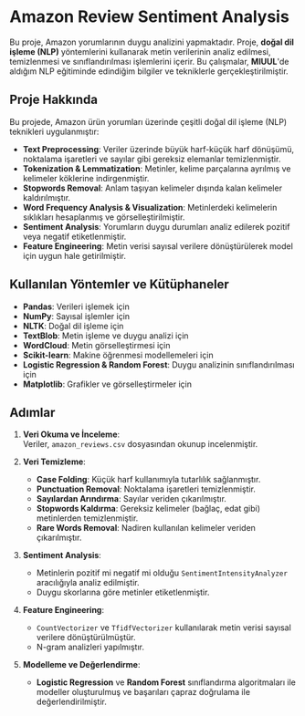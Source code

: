 # Amazon Review Sentiment Analysis

Bu proje, Amazon yorumlarının duygu analizini yapmaktadır. Proje, **doğal dil işleme (NLP)** yöntemlerini kullanarak metin verilerinin analiz edilmesi, temizlenmesi ve sınıflandırılması işlemlerini içerir. Bu çalışmalar, **MIUUL**'de aldığım NLP eğitiminde edindiğim bilgiler ve tekniklerle gerçekleştirilmiştir.

## Proje Hakkında

Bu projede, Amazon ürün yorumları üzerinde çeşitli doğal dil işleme (NLP) teknikleri uygulanmıştır:

- **Text Preprocessing**: Veriler üzerinde büyük harf-küçük harf dönüşümü, noktalama işaretleri ve sayılar gibi gereksiz elemanlar temizlenmiştir.
- **Tokenization & Lemmatization**: Metinler, kelime parçalarına ayrılmış ve kelimeler köklerine indirgenmiştir.
- **Stopwords Removal**: Anlam taşıyan kelimeler dışında kalan kelimeler kaldırılmıştır.
- **Word Frequency Analysis & Visualization**: Metinlerdeki kelimelerin sıklıkları hesaplanmış ve görselleştirilmiştir.
- **Sentiment Analysis**: Yorumların duygu durumları analiz edilerek pozitif veya negatif etiketlenmiştir.
- **Feature Engineering**: Metin verisi sayısal verilere dönüştürülerek model için uygun hale getirilmiştir.

## Kullanılan Yöntemler ve Kütüphaneler

- **Pandas**: Verileri işlemek için
- **NumPy**: Sayısal işlemler için
- **NLTK**: Doğal dil işleme için
- **TextBlob**: Metin işleme ve duygu analizi için
- **WordCloud**: Metin görselleştirmesi için
- **Scikit-learn**: Makine öğrenmesi modellemeleri için
- **Logistic Regression & Random Forest**: Duygu analizinin sınıflandırılması için
- **Matplotlib**: Grafikler ve görselleştirmeler için

## Adımlar

1. **Veri Okuma ve İnceleme**:  
   Veriler, `amazon_reviews.csv` dosyasından okunup incelenmiştir.
   
2. **Veri Temizleme**:
   - **Case Folding**: Küçük harf kullanımıyla tutarlılık sağlanmıştır.
   - **Punctuation Removal**: Noktalama işaretleri temizlenmiştir.
   - **Sayılardan Arındırma**: Sayılar veriden çıkarılmıştır.
   - **Stopwords Kaldırma**: Gereksiz kelimeler (bağlaç, edat gibi) metinlerden temizlenmiştir.
   - **Rare Words Removal**: Nadiren kullanılan kelimeler veriden çıkarılmıştır.

3. **Sentiment Analysis**:
   - Metinlerin pozitif mi negatif mi olduğu `SentimentIntensityAnalyzer` aracılığıyla analiz edilmiştir.
   - Duygu skorlarına göre metinler etiketlenmiştir.

4. **Feature Engineering**:
   - `CountVectorizer` ve `TfidfVectorizer` kullanılarak metin verisi sayısal verilere dönüştürülmüştür.
   - N-gram analizleri yapılmıştır.

5. **Modelleme ve Değerlendirme**:
   - **Logistic Regression** ve **Random Forest** sınıflandırma algoritmaları ile modeller oluşturulmuş ve başarıları çapraz doğrulama ile değerlendirilmiştir.

